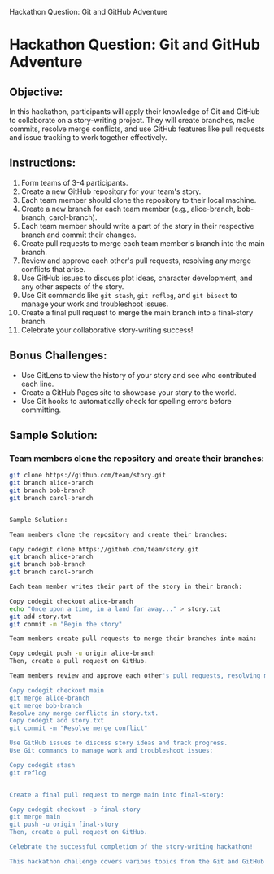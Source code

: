 Hackathon Question: Git and GitHub Adventure
# Hackathon Question: Git and GitHub Adventure

## Objective:
In this hackathon, participants will apply their knowledge of Git and GitHub to collaborate on a story-writing project. They will create branches, make commits, resolve merge conflicts, and use GitHub features like pull requests and issue tracking to work together effectively.

## Instructions:

1. Form teams of 3-4 participants.
2. Create a new GitHub repository for your team's story.
3. Each team member should clone the repository to their local machine.
4. Create a new branch for each team member (e.g., alice-branch, bob-branch, carol-branch).
5. Each team member should write a part of the story in their respective branch and commit their changes.
6. Create pull requests to merge each team member's branch into the main branch.
7. Review and approve each other's pull requests, resolving any merge conflicts that arise.
8. Use GitHub issues to discuss plot ideas, character development, and any other aspects of the story.
9. Use Git commands like `git stash`, `git reflog`, and `git bisect` to manage your work and troubleshoot issues.
10. Create a final pull request to merge the main branch into a final-story branch.
11. Celebrate your collaborative story-writing success!

## Bonus Challenges:

- Use GitLens to view the history of your story and see who contributed each line.
- Create a GitHub Pages site to showcase your story to the world.
- Use Git hooks to automatically check for spelling errors before committing.

## Sample Solution:

### Team members clone the repository and create their branches:
```bash
git clone https://github.com/team/story.git
git branch alice-branch
git branch bob-branch
git branch carol-branch


Sample Solution:

Team members clone the repository and create their branches:

Copy codegit clone https://github.com/team/story.git
git branch alice-branch
git branch bob-branch
git branch carol-branch

Each team member writes their part of the story in their branch:

Copy codegit checkout alice-branch
echo "Once upon a time, in a land far away..." > story.txt
git add story.txt
git commit -m "Begin the story"

Team members create pull requests to merge their branches into main:

Copy codegit push -u origin alice-branch
Then, create a pull request on GitHub.

Team members review and approve each other's pull requests, resolving merge conflicts:

Copy codegit checkout main
git merge alice-branch
git merge bob-branch
Resolve any merge conflicts in story.txt.
Copy codegit add story.txt
git commit -m "Resolve merge conflict"

Use GitHub issues to discuss story ideas and track progress.
Use Git commands to manage work and troubleshoot issues:

Copy codegit stash
git reflog


Create a final pull request to merge main into final-story:

Copy codegit checkout -b final-story
git merge main
git push -u origin final-story
Then, create a pull request on GitHub.

Celebrate the successful completion of the story-writing hackathon!

This hackathon challenge covers various topics from the Git and GitHub tutorial, including branching, merging, pull requests, issue tracking, and troubleshooting. Participants will gain hands-on experience collaborating on a project using Git and GitHub.
